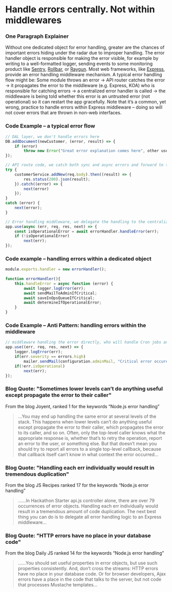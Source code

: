 # Handle errors centrally. Not within middlewares

### One Paragraph Explainer

Without one dedicated object for error handling, greater are the chances of important errors hiding under the radar due to improper handling. The error handler object is responsible for making the error visible, for example by writing to a well-formatted logger, sending events to some monitoring product like [Sentry](https://sentry.io/), [Rollbar](https://rollbar.com/), or [Raygun](https://raygun.com/). Most web frameworks, like [Express](http://expressjs.com/en/guide/error-handling.html#writing-error-handlers), provide an error handling middleware mechanism. A typical error handling flow might be: Some module throws an error -> API router catches the error -> it propagates the error to the middleware (e.g. Express, KOA) who is responsible for catching errors -> a centralized error handler is called -> the middleware is being told whether this error is an untrusted error (not operational) so it can restart the app gracefully. Note that it’s a common, yet wrong, practice to handle errors within Express middleware – doing so will not cover errors that are thrown in non-web interfaces.

### Code Example – a typical error flow

```javascript
// DAL layer, we don't handle errors here
DB.addDocument(newCustomer, (error, result) => {
    if (error)
        throw new Error("Great error explanation comes here", other useful parameters)
});

// API route code, we catch both sync and async errors and forward to the middleware
try {
    customerService.addNew(req.body).then((result) => {
        res.status(200).json(result);
    }).catch((error) => {
        next(error)
    });
}
catch (error) {
    next(error);
}

// Error handling middleware, we delegate the handling to the centralized error handler
app.use(async (err, req, res, next) => {
    const isOperationalError = await errorHandler.handleError(err);
    if (!isOperationalError)
        next(err);
});

```

### Code example – handling errors within a dedicated object

```javascript
module.exports.handler = new errorHandler();
 
function errorHandler(){
    this.handleError = async function (error) {
        await logger.logError(err);
        await sendMailToAdminIfCritical;
        await saveInOpsQueueIfCritical;
        await determineIfOperationalError;
    }
}
```

### Code Example – Anti Pattern: handling errors within the middleware

```javascript
// middleware handling the error directly, who will handle Cron jobs and testing errors?
app.use((err, req, res, next) => {
    logger.logError(err);
    if(err.severity == errors.high)
        mailer.sendMail(configuration.adminMail, "Critical error occured", err);
    if(!err.isOperational)
        next(err);
});

```

### Blog Quote: "Sometimes lower levels can’t do anything useful except propagate the error to their caller"

 From the blog Joyent, ranked 1 for the keywords “Node.js error handling”

 > …You may end up handling the same error at several levels of the stack. This happens when lower levels can’t do anything useful except propagate the error to their caller, which propagates the error to its caller, and so on. Often, only the top-level caller knows what the appropriate response is, whether that’s to retry the operation, report an error to the user, or something else. But that doesn’t mean you should try to report all errors to a single top-level callback, because that callback itself can’t know in what context the error occurred…

### Blog Quote: "Handling each err individually would result in tremendous duplication"

 From the blog JS Recipes ranked 17 for the keywords “Node.js error handling”

 > ……In Hackathon Starter api.js controller alone, there are over 79 occurrences of error objects. Handling each err individually would result in a tremendous amount of code duplication. The next best thing you can do is to delegate all error handling logic to an Express middleware…

### Blog Quote: "HTTP errors have no place in your database code"

 From the blog Daily JS ranked 14 for the keywords “Node.js error handling”

 > ……You should set useful properties in error objects, but use such properties consistently. And, don’t cross the streams: HTTP errors have no place in your database code. Or for browser developers, Ajax errors have a place in the code that talks to the server, but not code that processes Mustache templates…

